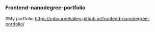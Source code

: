 ### Frontend-nanodegree-portfolio
#My portfolio
https://mbournehalley.github.io/frontend-nanodegree-portfolio/